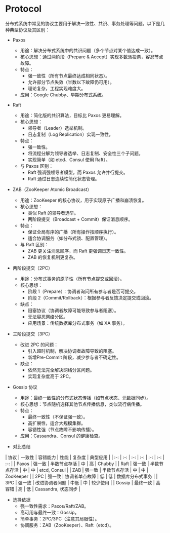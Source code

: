 # Protocol

分布式系统中常见的协议主要用于解决一致性、共识、事务处理等问题。以下是几种典型协议及其区别：

- Paxos
  - 用途：解决分布式系统中的共识问题（多个节点对某个值达成一致）。
  - 核心思想：通过两阶段（Prepare & Accept）实现多数派投票，容忍节点故障。
  - 特点：
    - 强一致性（所有节点最终达成相同状态）。
    - 允许部分节点失效（半数以下故障仍可用）。
    - 理论复杂，工程实现难度大。
  - 应用：Google Chubby、早期分布式系统。

- Raft
  - 用途：简化版的共识算法，目标比 Paxos 更易理解。
  - 核心思想：
    - 领导者（Leader）选举机制。
    - 日志复制（Log Replication）实现一致性。
  - 特点：
    - 强一致性。
    - 将流程分解为领导者选举、日志复制、安全性三个子问题。
    - 实现简单（如 etcd、Consul 使用 Raft）。
  - 与 Paxos 区别：
    - Raft 强调强领导者模型，而 Paxos 允许并行提交。
    - Raft 通过日志连续性简化状态管理。

- ZAB（ZooKeeper Atomic Broadcast）
  - 用途：ZooKeeper 的核心协议，用于实现原子广播和崩溃恢复。
  - 核心思想：
    - 类似 Raft 的领导者选举。
    - 两阶段提交（Broadcast + Commit）保证消息顺序。
  - 特点：
    - 保证全局有序的广播（所有操作按顺序执行）。
    - 适合协调服务（如分布式锁、配置管理）。
  - 与 Raft 区别：
    - ZAB 更关注消息顺序，而 Raft 更强调日志一致性。
    - ZAB 的恢复机制更复杂。

- 两阶段提交（2PC）
  - 用途：分布式事务的原子性（所有节点提交或回滚）。
  - 核心思想：
    - 阶段 1（Prepare）：协调者询问所有参与者是否可提交。
    - 阶段 2（Commit/Rollback）：根据参与者反馈决定提交或回滚。
  - 缺点：
    - 阻塞协议（协调者故障可能导致参与者阻塞）。
    - 无法容忍网络分区。
    - 应用场景：传统数据库分布式事务（如 XA 事务）。

- 三阶段提交（3PC）
  - 改进 2PC 的问题：
    - 引入超时机制，解决协调者故障导致的阻塞。
    - 新增Pre-Commit 阶段，减少参与者不确定性。
  - 缺点：
    - 依然无法完全解决网络分区问题。
    - 实现复杂度高于 2PC。

- Gossip 协议
  - 用途：最终一致性的分布式状态传播（如节点状态、元数据同步）。
  - 核心思想：节点随机选择其他节点传播信息，类似流行病传播。
  - 特点：
    - 最终一致性（不保证强一致）。
    - 高扩展性，适合大规模集群。
    - 容错性强（节点故障不影响传播）。
  - 应用：Cassandra、Consul 的健康检查。

- 对比总结

| 协议 | 一致性 | 容错能力 | 性能 | 复杂度 | 典型应用 |
| :-: | :-: | :-: | :-: | :-: | :-: | :-: |
| Paxos | 强一致 | 半数节点存活 | 中 | 高 | Chubby |
| Raft | 强一致 | 半数节点存活 | 中 | 中 | etcd, Consul |
| ZAB | 强一致 | 半数节点存活 | 中 | 中 | ZooKeeper |
| 2PC | 强一致 | 协调者单点故障 | 低 | 低 | 数据库分布式事务 |
| 3PC | 强一致 | 改进协调者问题 | 中低 | 中 | 较少使用 |
| Gossip | 最终一致 | 高容错 | 高 | 低 | Cassandra, 状态同步 |

- 选择依据
  - 强一致性需求：Paxos/Raft/ZAB。
  - 高可用与最终一致：Gossip。
  - 简单事务：2PC/3PC（注意其局限性）。
  - 协调服务：ZAB（ZooKeeper）、Raft（etcd）。
